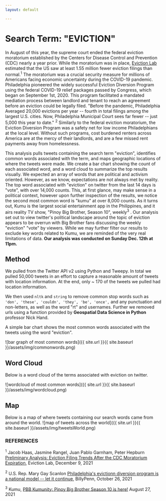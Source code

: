 ```yaml
---
layout: default

---
```


# Search Term: "EVICTION"

In August of this year, the supreme court ended the federal eviction moratorium established by the Centers for Disease Control and Prevention (CDC) nearly a year prior. While the moratorium was in place, [Eviction Lab]('https://evictionlab.org/') estimated that the US saw at least 1.55 million fewer eviction filings than normal.<sup>1</sup> The moratorium was a crucial security measure for millions of Americans facing economic uncertainty during the COVID-19 pandemic. Philadelphia pioneered the widely successful Eviction Diversion Program using the federal COVID-19 relief packages passed by Congress, which began on September 1st, 2020. This program facilitated a mandated mediation process between landlord and tenant to reach an agreement before an eviction could be legally filed.  "Before the pandemic, Philadelphia Averaged 20,000 evictions per year -- fourth in total filings among the largest U.S. cities. Now, Philadelphia Municipal Court sees far fewer -- just 5,000 this year to date." <sup>2</sup>  Similarly to the federal eviction moratorium, the Eviction Diversion Program was a safety net for low income Philadelphians at the local level. Without such programs, cost burdened renters across America are at the mercy of their landlords, and are a few missed rent payments away from homelessness.

This analysis pulls tweets containing the search term "eviction", identifies common words associated with the term, and maps geographic locations of where the tweets were made. We create a bar chart showing the count of each associated word, and a word cloud to summarize the top results visually. We expected an array of words that are political and activism oriented. However, as we know, expectations are not always met by reality. The top word associated with "eviction" on twitter from the last 14 days is "vote", with over 14,000 counts. This, at first glance, may make sense in a political context, however upon further inspection of the results, we notice the second most common word is "kumu" at over 8,000 counts. As it turns out, Kumu is the largest social entertainment app in the Philippines, and it airs reality TV show, "Pinoy Big Brother, Season 10", weekly<sup>3</sup> . Our analysis set out to view twitter's political landscape around the topic of eviction appears to be overrun with Big Brother fans discussing the weekly "eviction" "vote" by viewers. While we may further filter our results to exclude key words related to Kumu, we are reminded of the very real limitations of data.
 **Our analysis was conducted on Sunday Dec. 12th at 11pm.**

## Method

We pulled from the Twitter API v2 using Python and Tweepy. In total we pulled 50,000 tweets in an effort to capture a reasonable amount of tweets with location information. At the end, only ~ 170 of the tweets we pulled had location information.

We then used `nltk` and `string` to remove common stop words such as `'don', 'these', 'couldn', 'they', 'be', 'once',` and any punctuation and non-letters, as well as the word "rt" and usernames. Further we removed urls using a function provided by **Geospatial Data Science in Python** professor Nick Hand.

A simple bar chart shows the most common words associated with the tweets using the word "eviction".

![bar graph of most common words]({{ site.url }}{{ site.baseurl }}/assets/img/commonwords.png)


## Word Cloud

Below is a word cloud of the terms associated with eviction on twitter.

![wordcloud of most common words]({{ site.url }}{{ site.baseurl }}/assets/img/wordcloud.png)


## Map

Below is a map of where tweets containing our search words came from around the world.
![map of tweets across the world]({{ site.url }}{{ site.baseurl }}/assets/img/tweetsWorld.png)

### REFERENCES

<sup>1</sup> Jacob Haas, Jasmine Rangel, Juan Pablo Garnham, Peter Hepburn [Preliminary Analysis: Eviction Filing Trends After the CDC Moratorium Expiration]('https://evictionlab.org/updates/research/eviction-filing-trends-after-cdc-moratorium/'), Eviction Lab, December 9, 2021

<sup>2</sup> U.S. Rep. Mary Gay Scanlon [Philadelphia's evictionn diversion program is a national model -- let it continue]('https://billypenn.com/2021/10/26/philadelphia-eviction-diversion-program-rental-assistance-pa-supreme-court-scanlon/'), BillyPenn, October 26, 2021

<sup>3</sup> Kumu, [PBB Kumunity: Pinoy Big Brother Season 10 is here!]('https://blog.kumu.ph/pbb-kumunity-pinoy-big-brother-season-10/') August 27, 2021
